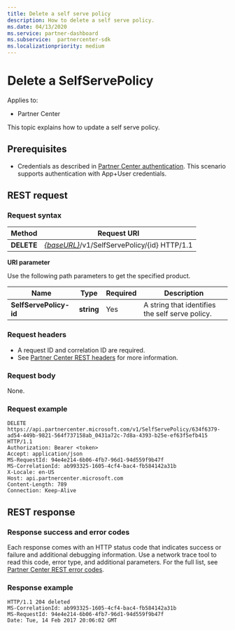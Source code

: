 ```yaml
---
title: Delete a self serve policy
description: How to delete a self serve policy.
ms.date: 04/13/2020
ms.service: partner-dashboard
ms.subservice:  partnercenter-sdk
ms.localizationpriority: medium
---
```


# Delete a SelfServePolicy

Applies to:

- Partner Center

This topic explains how to update a self serve policy.

## Prerequisites

- Credentials as described in [Partner Center authentication](partner-center-authentication.md). This scenario supports authentication with App+User credentials.

## REST request

### Request syntax

| Method  | Request URI                                                                   |
|---------|-------------------------------------------------------------------------------|
| **DELETE** | [*{baseURL}*](partner-center-rest-urls.md)/v1/SelfServePolicy/{id} HTTP/1.1 |

**URI parameter**

Use the following path parameters to get the specified product.

| Name                       | Type         | Required | Description                                                     |
|----------------------------|--------------|----------|-----------------------------------------------------------------|
| **SelfServePolicy-id**     | **string**   | Yes      | A string that identifies the self serve policy.                 |

### Request headers

- A request ID and correlation ID are required.
- See [Partner Center REST headers](headers.md) for more information.

### Request body

None.

### Request example

```http
DELETE https://api.partnercenter.microsoft.com/v1/SelfServePolicy/634f6379-ad54-449b-9821-564f737158ab_0431a72c-7d8a-4393-b25e-ef63f5efb415 HTTP/1.1
Authorization: Bearer <token>
Accept: application/json
MS-RequestId: 94e4e214-6b06-4fb7-96d1-94d559f9b47f
MS-CorrelationId: ab993325-1605-4cf4-bac4-fb584142a31b
X-Locale: en-US
Host: api.partnercenter.microsoft.com
Content-Length: 789
Connection: Keep-Alive

```

## REST response

### Response success and error codes

Each response comes with an HTTP status code that indicates success or failure and additional debugging information. Use a network trace tool to read this code, error type, and additional parameters. For the full list, see [Partner Center REST error codes](error-codes.md).

### Response example

```http
HTTP/1.1 204 deleted
MS-CorrelationId: ab993325-1605-4cf4-bac4-fb584142a31b
MS-RequestId: 94e4e214-6b06-4fb7-96d1-94d559f9b47f
Date: Tue, 14 Feb 2017 20:06:02 GMT

```
